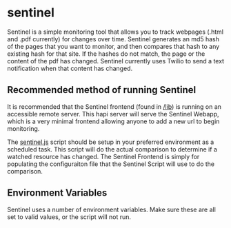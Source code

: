 # sentinel
Sentinel is a simple monitoring tool that allows you to track webpages (.html and .pdf currently) for changes over time. Sentinel generates an md5 hash of the pages that you want to monitor, and then compares that hash to any existing hash for that site. If the hashes do not match, the page or the content of the pdf has changed. Sentinel currently uses Twilio to send a text notification when that content has changed.

## Recommended method of running Sentinel
It is recommended that the Sentinel frontend (found in [/lib](https://github.com/stormageddon/sentinel/tree/master/lib)) is running on an accessible remote server. This hapi server will serve the Sentinel Webapp, which is a very minimal frontend allowing anyone to add a new url to begin monitoring.

The [sentinel.js](https://github.com/stormageddon/sentinel/blob/master/sentinel.js) script should be setup in your preferred environment as a scheduled task. This script will do the actual comparison to determine if a watched resource has changed. The Sentinel Frontend is simply for populating the configuraiton file that the Sentinel Script will use to do the comparison.

## Environment Variables
Sentinel uses a number of environment variables. Make sure these are all set to valid values, or the script will not run.
